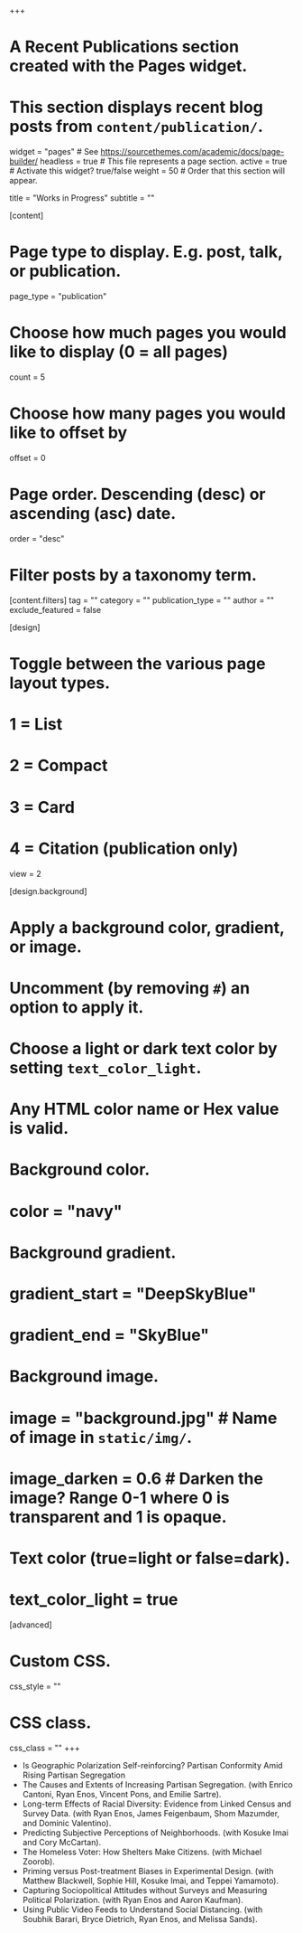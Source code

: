 +++
# A Recent Publications section created with the Pages widget.
# This section displays recent blog posts from `content/publication/`.

widget = "pages"  # See https://sourcethemes.com/academic/docs/page-builder/
headless = true  # This file represents a page section.
active = true  # Activate this widget? true/false
weight = 50  # Order that this section will appear.

title = "Works in Progress"
subtitle = ""

[content]
  # Page type to display. E.g. post, talk, or publication.
  page_type = "publication"

  # Choose how much pages you would like to display (0 = all pages)
  count = 5

  # Choose how many pages you would like to offset by
  offset = 0

  # Page order. Descending (desc) or ascending (asc) date.
  order = "desc"

  # Filter posts by a taxonomy term.
  [content.filters]
    tag = ""
    category = ""
    publication_type = ""
    author = ""
    exclude_featured = false

[design]
  # Toggle between the various page layout types.
  #   1 = List
  #   2 = Compact
  #   3 = Card
  #   4 = Citation (publication only)
  view = 2

[design.background]
  # Apply a background color, gradient, or image.
  #   Uncomment (by removing `#`) an option to apply it.
  #   Choose a light or dark text color by setting `text_color_light`.
  #   Any HTML color name or Hex value is valid.

  # Background color.
  # color = "navy"

  # Background gradient.
  # gradient_start = "DeepSkyBlue"
  # gradient_end = "SkyBlue"

  # Background image.
  # image = "background.jpg"  # Name of image in `static/img/`.
  # image_darken = 0.6  # Darken the image? Range 0-1 where 0 is transparent and 1 is opaque.

  # Text color (true=light or false=dark).
  # text_color_light = true  

[advanced]
 # Custom CSS.
 css_style = ""

 # CSS class.
 css_class = ""
+++

<ul class="dashed">
  <li> Is Geographic Polarization Self-reinforcing? Partisan Conformity Amid Rising Partisan Segregation</li>
  <li> The Causes and Extents of Increasing Partisan Segregation. (with Enrico Cantoni, Ryan Enos, Vincent Pons, and Emilie Sartre).</li>
  <li> Long-term Effects of Racial Diversity: Evidence from Linked Census and Survey Data. (with Ryan Enos, James Feigenbaum, Shom Mazumder, and Dominic Valentino).</li>
<li> Predicting Subjective Perceptions of Neighborhoods. (with Kosuke Imai and Cory McCartan).</li>
  <li> The Homeless Voter: How Shelters Make Citizens. (with Michael Zoorob).</li>
  <li> Priming versus Post-treatment Biases in Experimental Design. (with Matthew Blackwell, Sophie Hill, Kosuke Imai, and Teppei Yamamoto).</li>
  <li> Capturing Sociopolitical Attitudes without Surveys and Measuring Political Polarization. (with Ryan Enos and Aaron Kaufman).</li>
  <li> Using Public Video Feeds to Understand Social Distancing. (with Soubhik Barari, Bryce Dietrich, Ryan Enos, and Melissa Sands).</li>
</ul>
